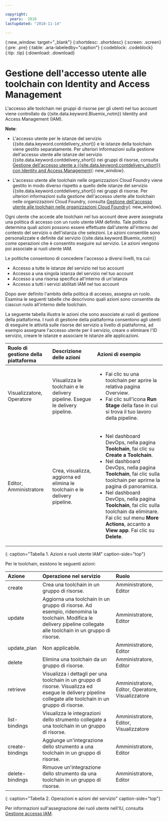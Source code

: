 ```yaml
---

copyright:
  years:  2018
lastupdated: "2018-11-14"

---
```


{:new_window: target="_blank"}
{:shortdesc: .shortdesc}
{:screen: .screen}
{:pre: .pre}
{:table: .aria-labeledby="caption"}
{:codeblock: .codeblock}
{:tip: .tip}
{:download: .download}


# Gestione dell'accesso utente alle toolchain con Identity and Access Management

L'accesso alle toolchain nei gruppi di risorse per gli utenti nel tuo account viene controllato da {{site.data.keyword.Bluemix_notm}} Identity and Access Management (IAM). 

**Note**: 

* L'accesso utente per le istanze del servizio {{site.data.keyword.contdelivery_short}} e le istanze della toolchain viene gestito separatamente. Per ulteriori informazioni sulla gestione dell'accesso utente alle istanze del servizio {{site.data.keyword.contdelivery_short}} nei gruppi di risorse, consulta [Gestione dell'accesso utente a {{site.data.keyword.contdelivery_short}} con Identity and Access Management](/docs/services/ContinuousDelivery/cd_iam_security.html){: new_window}.

* L'accesso utente alle toolchain nelle organizzazioni Cloud Foundry viene gestito in modo diverso rispetto a quello delle istanze del servizio {{site.data.keyword.contdelivery_short}} nei gruppi di risorse. Per ulteriori informazioni sulla gestione dell'accesso utente alle toolchain nelle organizzazioni Cloud Foundry, consulta [Gestione dell'accesso utente alle toolchain nelle organizzazioni Cloud Foundry](/docs/services/ContinuousDelivery/toolchains_using.html#managing_access_orgs.html){: new_window}.

Ogni utente che accede alle toolchain nel tuo account deve avere assegnata una politica di accesso con un ruolo utente IAM definito. Tale politica determina quali azioni possono essere effettuate dall'utente all'interno del contesto del servizio o dell'istanza che selezioni. Le azioni consentite sono personalizzate e definite dal servizio {{site.data.keyword.Bluemix_notm}} come operazioni che è consentito eseguire sul servizio. Le azioni vengono poi associate ai ruoli utente IAM.

Le politiche consentono di concedere l'accesso a diversi livelli, tra cui: 

* Accesso a tutte le istanze del servizio nel tuo account
* Accesso a una singola istanza del servizio nel tuo account
* Accesso a una risorsa specifica all'interno di un'istanza
* Accesso a tutti i servizi abilitati IAM nel tuo account

Dopo aver definito l'ambito della politica di accesso, assegna un ruolo. Esamina le seguenti tabelle che descrivono quali azioni sono consentite da ciascun ruolo all'interno delle toolchain.

La seguente tabella illustra le azioni che sono associate ai ruoli di gestione della piattaforma. I ruoli di gestione della piattaforma consentono agli utenti di eseguire le attività sulle risorse del servizio a livello di piattaforma, ad esempio assegnare l'accesso utente per il servizio, creare o eliminare l'ID servizio, creare le istanze e associare le istanze alle applicazioni.

| Ruolo di gestione della piattaforma | Descrizione delle azioni | Azioni di esempio|
|:-----------------|:-----------------|:-----------------|
| Visualizzatore, Operatore | Visualizza le toolchain e le delivery pipeline. Esegue le delivery pipeline. | <ul><li>Fai clic su una toolchain per aprire la relativa pagina Overview.</li><li>Fai clic sull'icona **Run Stage** della fase in cui si trova il tuo lavoro della pipeline.</li></ul> |
| Editor, Amministratore | Crea, visualizza, aggiorna ed elimina le toolchain e le delivery pipeline. |<ul><li>Nel dashboard DevOps, nella pagina **Toolchain**, fai clic su **Create a Toolchain**.</li><li>Nel dashboard DevOps, nella pagina **Toolchain**, fai clic sulla toolchain per aprirne la pagina di panoramica.</li><li>Nel dashboard DevOps, nella pagina **Toolchain**, fai clic sulla toolchain da eliminare. Fai clic sul menu **More Actions**, accanto a **View app**. Fai clic su **Delete**.</li></ul> |
{: caption="Tabella 1. Azioni e ruoli utente IAM" caption-side="top"}

 Per le toolchain, esistono le seguenti azioni:

| Azione | Operazione nel servizio | Ruolo
|:-----------------|:-----------------|:--------------|
| create | Crea una toolchain in un gruppo di risorse. | Amministratore, Editor |
| update | Aggiorna una toolchain in un gruppo di risorse. Ad esempio, ridenomina la toolchain. Modifica le delivery pipeline collegate alle toolchain in un gruppo di risorse. | Amministratore, Editor |
| update_plan | Non applicabile. | Amministratore, Editor |
| delete | Elimina una toolchain da un gruppo di risorse. | Amministratore, Editor |
| retrieve | Visualizza i dettagli per una toolchain in un gruppo di risorse. Visualizza ed esegue le delivery pipeline collegate alle toolchain in un gruppo di risorse. | Amministratore, Editor, Operatore, Visualizzatore |
| list-bindings | Visualizza le integrazioni dello strumento collegate a una toolchain in un gruppo di risorse. | Amministratore, Editor, Visualizzatore |
| create-bindings | Aggiunge un'integrazione dello strumento a una toolchain in un gruppo di risorse. | Amministratore, Editor |
| delete-bindings | Rimuove un'integrazione dello strumento da una toolchain in un gruppo di risorse. | Amministratore, Editor |
{: caption="Tabella 2. Operazioni e azioni del servizio" caption-side="top"}

Per informazioni sull'assegnazione dei ruoli utente nell'IU, consulta [Gestione accesso IAM](/docs/iam/mngiam.html#iammanidaccser).

<!--This link is not live in production yet. Use https://console.bluemix.net/docs/iam/iamusermanage.html#iamusermanage until the link above is available in production.-->
